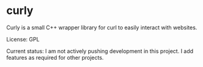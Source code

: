 # curly
Curly is a small C++ wrapper library for curl to easily interact with websites.

License: GPL

Current status: I am not actively pushing development in this project. I add features as required for other projects.